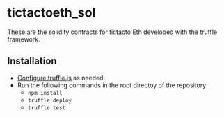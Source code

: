 # tictactoeth_sol

These are the solidity contracts for tictacto Eth developed with the truffle framework.

## Installation

* [Configure truffle.js](https://truffleframework.com/docs/truffle/reference/configuration) as needed.
* Run the following commands in the root directoy of the repository:
  * `npm install`
  * `truffle deploy`
  * `truffle test`
